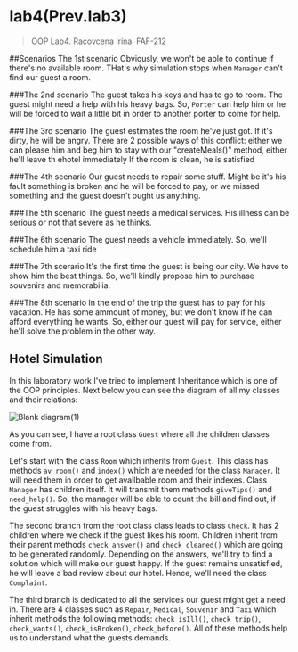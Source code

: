 # lab4(Prev.lab3)
>OOP Lab4. Racovcena Irina. FAF-212

##Scenarios
The 1st scenario
Obviously, we won't be able to continue if there's no available room. THat's why simulation stops when `Manager` can't find our guest a room.

###The 2nd scenario
The guest takes his keys and has to go to room.
The guest might need a help with his heavy bags. So, `Porter` can help him or he will be forced to wait a little bit in order to another porter to come for help.

###The 3rd scenario
The guest estimates the room he've just got. If it's dirty, he will be angry. There are 2 possible ways of this conflict: either we can please him and beg him to stay with our "createMeals()" method, either he'll leave th ehotel immediately
If the room is clean, he is satisfied

###The 4th scenario
Our guest needs to repair some stuff. Might be it's his fault something is broken and he will be forced to pay, or we missed something and the guest doesn't ought us anything.

###The 5th scenario
The guest needs a medical services. His illness can be serious or not that severe as he thinks.

###The 6th scenario
The guest needs a vehicle immediately. So, we'll schedule him a taxi ride

###The 7th scerario
It's the first time the guest is being our city. We have to show him the best things. So, we'll kindly propose him to purchase souvenirs and memorabilia.

###The 8th scenario
In the end of the trip the guest has to pay for his vacation. He has some ammount of money, but we don't know if he can afford everything he wants. So, either our guest will pay for service, either he'll solve the problem in the other way.




## Hotel Simulation
In this laboratory work I've tried to implement Inheritance which is one of the OOP principles. Next below you can see the diagram of all my classes and their relations:

![Blank diagram(1)](https://user-images.githubusercontent.com/113358365/193805949-420c82dd-e46c-4fc8-af53-bbc0b8a0e7c7.png)


As you can see, I have a root class `Guest` where all the children classes come from.

Let's start with the class `Room` which inherits from `Guest`. This class has methods `av_room()` and `index()` which are needed for the class `Manager`. It will need them in order to get availbable room and their indexes. Class `Manager` has children itself. It will transmit them methods `giveTips()` and `need_help()`. So, the manager will be able to count the bill and find out, if the guest struggles with his heavy bags.

The second branch from the root class class leads to class `Check`. It has 2 children where we check if the guest likes his room. Children inherit from their parent methods `check_answer()` and `check_cleaned()` which are going to be generated randomly. Depending on the answers, we'll try to find a solution which will make our guest happy. If the guest remains unsatisfied, he will leave a bad review about our hotel. Hence, we'll need the class `Complaint`.


The third branch is dedicated to all the services our guest might get a need in. There are 4 classes such as `Repair`, `Medical`, `Souvenir` and `Taxi` which inherit methods the following methods: `check_isIll()`, `check_trip()`, `check_wants()`, `check_isBroken()`, `check_before()`. All of these methods help us to understand what the guests demands.
